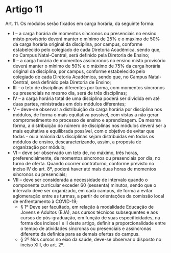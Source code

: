 # Artigo 11

Art. 11. Os módulos serão fixados em carga horária, da seguinte forma:

- I – a carga horária de momentos síncronos ou presenciais no ensino misto provisório deverá manter o mínimo de 25% e o máximo de 50% da carga horária original da disciplina, por campus, conforme estabelecido pelo colegiado de cada Diretoria Acadêmica, sendo que, no Campus Natal-Central, será definido pela Diretoria de Ensino;
- II – a carga horária de momentos assíncronos no ensino misto provisório deverá manter o mínimo de 50% e o máximo de 75% da carga horária original da disciplina, por campus, conforme estabelecido pelo colegiado de cada Diretoria Acadêmica, sendo que, no Campus Natal-Central, será definido pela Diretoria de Ensino;
- III – o teto de disciplinas diferentes por turma, com momentos síncronos ou presenciais no mesmo dia, será de três disciplinas;
- IV – a carga horária total de uma disciplina poderá ser dividida em até duas partes, ministradas em dois módulos diferentes;
- V – deve-se observar a distribuição da carga horária por disciplina nos módulos, de forma o mais equitativa possível, com vistas a não gerar comprometimento no processo de ensino e aprendizagem. Da mesma forma, a distribuição do número de disciplinas nos módulos deverá ser a mais equitativa e equilibrada possível, com o objetivo de evitar que todas - ou a maioria das disciplinas sejam distribuídas em todos os módulos de ensino, descaracterizando, assim, a proposta de organização por módulo;
- VI – deve ser observado um teto de, no máximo, três horas, preferencialmente, de momentos síncronos ou presenciais por dia, no turno de oferta. Quando ocorrer contraturno, conforme previsto no inciso IV do art. 8º, poderá haver até mais duas horas de momentos síncronos ou presenciais;
- VII – deve ser considerada a necessidade de intervalo quando o componente curricular exceder 60 (sessenta) minutos, sendo que o intervalo deve ser organizado, em cada campus, de forma a evitar aglomeração entre as turmas, a partir de orientações da comissão local de enfrentamento à COVID-19;
    - § 1º Deve ser facultado, em relação à modalidade Educação de Jovens e Adultos (EJA), aos cursos técnicos subsequentes e aos cursos de pós-graduação, em função de suas especificidades, na forma dos incisos I e II deste artigo, definir a proporcionalidade entre o tempo de atividades síncronas ou presenciais e assíncronas diferente da definida para as demais ofertas do campus.
    - § 2º Nos cursos no eixo da saúde, deve-se observar o disposto no inciso XIII, do art. 2º.
